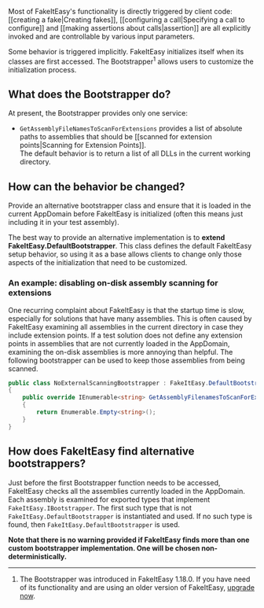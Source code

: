 Most of FakeItEasy's functionality is directly triggered by client code: [[creating a fake|Creating fakes]], [[configuring a call|Specifying a call to configure]] and [[making assertions about calls|assertion]] are all explicitly invoked and are controllable by various input parameters.

Some behavior is triggered implicitly. FakeItEasy initializes itself when its classes are first accessed. The Bootstrapper<sup>1</sup> allows users to customize the initialization process.

## What does the Bootstrapper do?

At present, the Bootstrapper provides only one service:

* `GetAssemblyFileNamesToScanForExtensions` provides a list of absolute paths to assemblies that should be [[scanned for extension points|Scanning for Extension Points]].  
The default behavior is to return a list of all DLLs in the current working directory.

## How can the behavior be changed?

Provide an alternative bootstrapper class and ensure that it is loaded in the current AppDomain before FakeItEasy is initialized (often this means just including it in your test assembly).

The best way to provide an alternative implementation is to **extend FakeItEasy.DefaultBootstrapper**. This class defines the default FakeItEasy setup behavior, so using it as a base allows clients to change only those aspects of the initialization that need to be customized.

### An example: disabling on-disk assembly scanning for extensions

One recurring complaint about FakeItEasy is that the startup time is slow, especially for solutions that have many assemblies. This is often caused by FakeItEasy examining all assemblies in the current directory in case they include extension points. If a test solution does not define any extension points in assemblies that are not currently loaded in the AppDomain, examining the on-disk assemblies is more annoying than helpful. The following bootstrapper can be used to keep those assemblies from being scanned.

```csharp
public class NoExternalScanningBootstrapper : FakeItEasy.DefaultBootstrapper
{
    public override IEnumerable<string> GetAssemblyFilenamesToScanForExtensions()
    {
        return Enumerable.Empty<string>();
    }
}
```

## How does FakeItEasy find alternative bootstrappers?

Just before the first Bootstrapper function needs to be accessed, FakeItEasy checks all the assemblies currently loaded in the AppDomain. Each assembly is examined for exported types that implement `FakeItEasy.IBootstrapper`. The first such type that is not `FakeItEasy.DefaultBootstrapper` is instantiated and used. If no such type is found, then `FakeItEasy.DefaultBootstrapper` is used. 

**Note that there is no warning provided if FakeItEasy finds more than one custom bootstrapper implementation. One will be chosen non-deterministically.**

----
1. The Bootstrapper was introduced in FakeItEasy 1.18.0. If you have need of its functionality and are using an older version of FakeItEasy, [upgrade now](https://nuget.org/packages/FakeItEasy/).